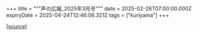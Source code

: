 +++
title = """声の広報_2025年3月号"""
date = 2025-02-28T07:00:00.000Z
expiryDate = 2025-04-24T12:46:06.321Z
tags = ["kuriyama"]
+++


[[source]](https://www.town.kuriyama.hokkaido.jp/site/koho/30916.html)
